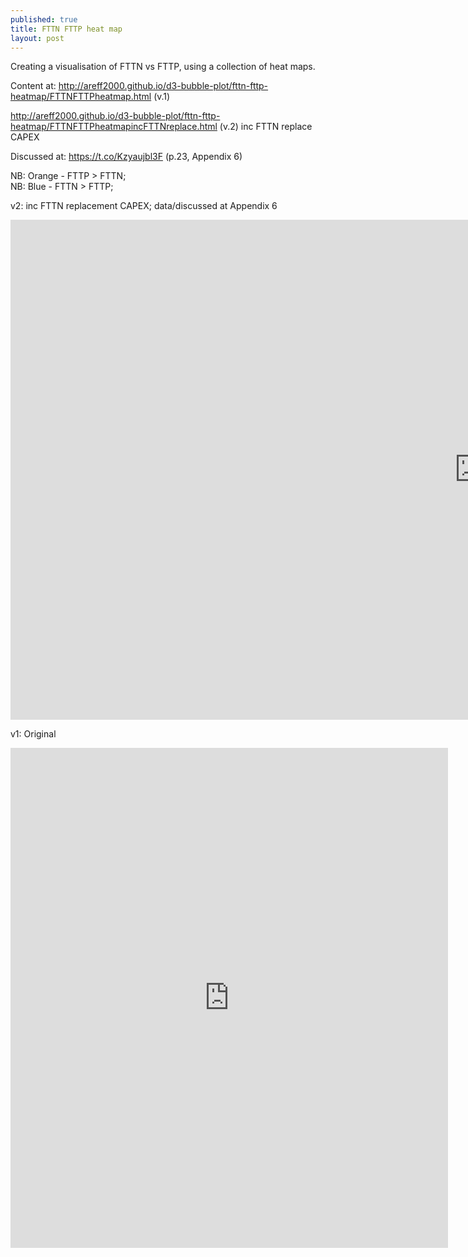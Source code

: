 ```yaml
---
published: true
title: FTTN FTTP heat map
layout: post
---
```

Creating a visualisation of FTTN vs FTTP, using a collection of heat maps.

Content at: <a href="http://areff2000.github.io/d3-bubble-plot/fttn-fttp-heatmap/FTTNFTTPheatmap.html">http://areff2000.github.io/d3-bubble-plot/fttn-fttp-heatmap/FTTNFTTPheatmap.html</a> (v.1)

<a href="http://areff2000.github.io/d3-bubble-plot/fttn-fttp-heatmap/FTTNFTTPheatmapincFTTNreplace.html">http://areff2000.github.io/d3-bubble-plot/fttn-fttp-heatmap/FTTNFTTPheatmapincFTTNreplace.html</a> (v.2) inc FTTN replace CAPEX

Discussed at: <a href="https://t.co/Kzyaujbl3F">https://t.co/Kzyaujbl3F</a> (p.23, Appendix 6)

NB: Orange - FTTP > FTTN;  
NB: Blue - FTTN > FTTP; 

v2: inc FTTN replacement CAPEX; data/discussed at Appendix 6
<iframe width="1500" height="800" frameborder="0" scrolling="no" src="http://areff2000.github.io/d3-bubble-plot/fttn-fttp-heatmap/FTTNFTTPheatmapincFTTNreplace.html"></iframe>

v1: Original
<iframe width="700" height="800" frameborder="0" scrolling="no" src="http://areff2000.github.io/d3-bubble-plot/fttn-fttp-heatmap/FTTNFTTPheatmap.html"></iframe>
